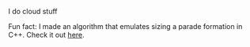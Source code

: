 I do cloud stuff

Fun fact: I made an algorithm that emulates sizing a parade formation in C++. Check it out [here](https://github.com/clemenkok/Sizing-Algorithm).
